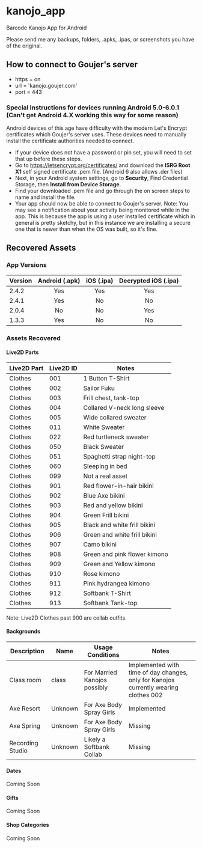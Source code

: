 # kanojo_app
 Barcode Kanojo App for Android

Please send me any backups, folders, .apks, .ipas, or screenshots you have of the original.

## How to connect to Goujer's server
* https = on
* url = 'kanojo.goujer.com'
* port = 443

### Special Instructions for devices running Android 5.0-6.0.1 (Can't get Android 4.X working this way for some reason)
Android devices of this age have difficulty with the modern Let's Encrypt certificates which Goujer's server uses.
These devices need to manually install the certificate authorities needed to connect.
* If your device does not have a password or pin set, you will need to set that up before these steps.
* Go to https://letsencrypt.org/certificates/ and download the **ISRG Root X1** self signed certificate .pem file. (Android 6 also allows .der files)
* Next, in your Android system settings, go to **Security**, Find Credential Storage, then **Install from Device Storage**.
* Find your downloaded .pem file and go through the on screen steps to name and install the file.
* Your app should now be able to connect to Goujer's server.
Note: You may see a notification about your activity being monitored while in the app. This is because the app is using a user installed certificate which in general is pretty sketchy, but in this instance we are installing a secure one that is newer than when the OS was built, so it's fine.

## Recovered Assets
### App Versions
| Version | Android (.apk) | iOS (.ipa) | Decrypted iOS (.ipa) |
|:--------|:--------------:|:----------:|:--------------------:|
| 2.4.2   |      Yes       |    Yes     |         Yes          |
| 2.4.1   |      Yes       |     No     |          No          |
| 2.0.4   |       No       |     No     |         Yes          |
| 1.3.3   |      Yes       |     No     |          No          |

### Assets Recovered
#### Live2D Parts
| Live2D Part | Live2D ID | Notes                        |
|-------------|-----------|------------------------------|
| Clothes     | 001       | 1 Button T-Shirt             |
| Clothes     | 002       | Sailor Fuku                  |
| Clothes     | 003       | Frill chest, tank-top        |
| Clothes     | 004       | Collared V-neck long sleeve  |
| Clothes     | 005       | Wide collared sweater        |
| Clothes     | 011       | White Sweater                |
| Clothes     | 022       | Red turtleneck sweater       |
| Clothes     | 050       | Black Sweater                |
| Clothes     | 051       | Spaghetti strap night-top    |
| Clothes     | 060       | Sleeping in bed              |
| Clothes     | 099       | Not a real asset             |
| Clothes     | 901       | Red flower-in-hair bikini    |
| Clothes     | 902       | Blue Axe bikini              |
| Clothes     | 903       | Red and yellow bikini        |
| Clothes     | 904       | Green Frill bikini           |
| Clothes     | 905       | Black and white frill bikini |
| Clothes     | 906       | Green and white frill bikini |
| Clothes     | 907       | Camo bikini                  |
| Clothes     | 908       | Green and pink flower kimono |
| Clothes     | 909       | Green and Yellow kimono      |
| Clothes     | 910       | Rose kimono                  |
| Clothes     | 911       | Pink hydrangea kimono        |
| Clothes     | 912       | Softbank T-Shirt             |
| Clothes     | 913       | Softbank Tank-top            |

Note: Live2D Clothes past 900 are collab outfits.

#### Backgrounds
| Description      | Name    | Usage Conditions             | Notes                                                                                |
|------------------|---------|------------------------------|--------------------------------------------------------------------------------------|
| Class room       | class   | For Married Kanojos possibly | Implemented with time of day changes, only for Kanojos currently wearing clothes 002 |
| Axe Resort       | Unknown | For Axe Body Spray Girls     | Implemented                                                                          |
| Axe Spring       | Unknown | For Axe Body Spray Girls     | Missing                                                                              |
| Recording Studio | Unknown | Likely a Softbank Collab     | Missing                                                                              |

#### Dates
Coming Soon

#### Gifts
Coming Soon

#### Shop Categories
Coming Soon
